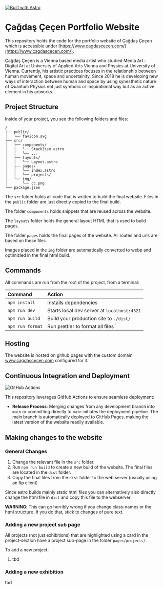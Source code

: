 
[![Built with Astro](https://astro.badg.es/v2/built-with-astro/small.svg)](https://astro.build)


# Çağdaş Çeçen Portfolio Website


This repository holds the code for the portfolio website of Çağdaş Çeçen
which is accessible under [https://www.cagdascecen.com/](https://www.cagdascecen.com/).


Çağdaş Çeçen is a Vienna based media artist who studied Media Art : 
Digital Art at University of Applied Arts Vienna and Physics at University 
of Vienna. Currently, his artistic practices focuses in the relationship between 
human movement, space and uncertainity. Since 2018 he is developing 
new ways of interaction between human and space by using synesthetic 
nature of Quantum Physics not just symbolic or inspirational way 
but as an active element in his artworks. 


## Project Structure

Inside of your project, you see the following folders and files:

```text
/
├── public/
│   └── favicon.svg
├── src/
│   ├── components/
│   │   └── StackItem.astro
│   │   └── ...
│   ├── layouts/
│   │   └── Layout.astro
│   ├── pages/
│   │   └── index.astro
│   │   └── projects/
│   └── img/
│       └── cc.png
└── package.json
```

The `src` folder holds all code that is written to build the final website. Files in the `public` folder are just directly copied to the final build.

The folder `components` holds snippets that are reused across the website.

The `layouts` folder holds the general layout HTML that is used to build pages.

The folder `pages` holds the final pages of the website. All routes and urls are based on these files.

Images placed in the `img` folder are automatically converted to webp and optimizied in the final html build.

## Commands

All commands are run from the root of the project, from a terminal:

| Command                   | Action                                           |
| :------------------------ | :----------------------------------------------- |
| `npm install`             | Installs dependencies                            |
| `npm run dev`             | Starts local dev server at `localhost:4321`      |
| `npm run build`           | Build your production site to `./dist/`          |
| `npm run format`          | Run prettier to format all files      `          |

## Hosting

The website is hosted on github pages with the custom domain www.cagdascecen.com configured for it.

## Continuous Integration and Deployment

![GitHub Actions](https://img.shields.io/badge/github%20actions-%232671E5.svg?style=for-the-badge&logo=githubactions&logoColor=white)

This repository leverages GitHub Actions to ensure seamless deployment:

- <strong>Release Process</strong>: Merging changes from any development branch into `main` or committing directly to `main` initiates the deployment pipeline. The main branch is automatically deployed to GitHub Pages, making the latest version of the website readily available.

## Making changes to the website

### General Changes 

1. Change the relevant file in the `src` folder. 
2. Run `npm run build` to create a new build of the website. The final files are located in the `dist` folder.
3. Copy the final files from the `dist` folder to the web server (usually using an ftp client)

Since astro builds mainly static html files you can alternatively also directly 
change the html file in `dist` and copy this file to the webserver.

**WARNING**: This can go horribly wrong if you change class-names or the html structure. If you do that, stick to changes of pure text.

### Adding a new project sub page

All projects (not just exhibitions) that are highlighted using a card in the project-section have a project sub-page in the folder `pages/projects/`. 

To add a new project:

1. tbd

### Adding a new exhibition

tbd
